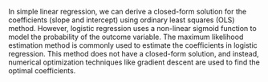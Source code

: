 In simple linear regression, we can derive a closed-form solution for the coefficients (slope and intercept) using ordinary least squares (OLS) method. However, logistic regression uses a non-linear sigmoid function to model the probability of the outcome variable. The maximum likelihood estimation method is commonly used to estimate the coefficients in logistic regression. This method does not have a closed-form solution, and instead, numerical optimization techniques like gradient descent are used to find the optimal coefficients.